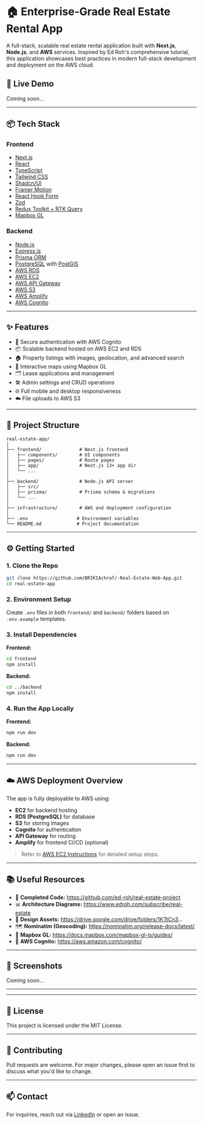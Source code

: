 # 🏠 Enterprise-Grade Real Estate Rental App

A full-stack, scalable real estate rental application built with **Next.js**, **Node.js**, and **AWS** services. Inspired by Ed Roh's comprehensive tutorial, this application showcases best practices in modern full-stack development and deployment on the AWS cloud.

## 🚀 Live Demo

Coming soon...

---

## 📦 Tech Stack

### Frontend

- [Next.js](https://nextjs.org/)
- [React](https://react.dev/)
- [TypeScript](https://www.typescriptlang.org/)
- [Tailwind CSS](https://tailwindcss.com/)
- [Shadcn/UI](https://ui.shadcn.com/)
- [Framer Motion](https://www.framer.com/motion/)
- [React Hook Form](https://react-hook-form.com/)
- [Zod](https://zod.dev/)
- [Redux Toolkit + RTK Query](https://redux-toolkit.js.org/)
- [Mapbox GL](https://docs.mapbox.com/mapbox-gl-js/guides/)

### Backend

- [Node.js](https://nodejs.org/)
- [Express.js](https://expressjs.com/)
- [Prisma ORM](https://www.prisma.io/)
- [PostgreSQL](https://www.postgresql.org/) with [PostGIS](https://postgis.net/)
- [AWS RDS](https://aws.amazon.com/rds/)
- [AWS EC2](https://aws.amazon.com/ec2/)
- [AWS API Gateway](https://aws.amazon.com/api-gateway/)
- [AWS S3](https://aws.amazon.com/s3/)
- [AWS Amplify](https://docs.amplify.aws/)
- [AWS Cognito](https://aws.amazon.com/cognito/)

---

## ✨ Features

- 🔐 Secure authentication with AWS Cognito
- 📦 Scalable backend hosted on AWS EC2 and RDS
- 🏠 Property listings with images, geolocation, and advanced search
- 📍 Interactive maps using Mapbox GL
- 🗂️ Lease applications and management
- 🛠️ Admin settings and CRUD operations
- 🌐 Full mobile and desktop responsiveness
- ☁️ File uploads to AWS S3

---

## 📁 Project Structure

```
real-estate-app/
│
├── frontend/              # Next.js frontend
│   ├── components/        # UI components
│   ├── pages/             # Route pages
│   ├── app/               # Next.js 13+ app dir
│   └── ...
│
├── backend/               # Node.js API server
│   ├── src/
│   ├── prisma/            # Prisma schema & migrations
│   └── ...
│
├── infrastructure/        # AWS and deployment configuration
│
├── .env                  # Environment variables
└── README.md             # Project documentation
```

---

## ⚙️ Getting Started

### 1. Clone the Repo

```bash
git clone https://github.com/BRIKIAchraf/-Real-Estate-Web-App.git
cd real-estate-app
```

### 2. Environment Setup

Create `.env` files in both `frontend/` and `backend/` folders based on `.env.example` templates.

### 3. Install Dependencies

**Frontend:**

```bash
cd frontend
npm install
```

**Backend:**

```bash
cd ../backend
npm install
```

### 4. Run the App Locally

**Frontend:**

```bash
npm run dev
```

**Backend:**

```bash
npm run dev
```

---

## ☁️ AWS Deployment Overview

The app is fully deployable to AWS using:

- **EC2** for backend hosting
- **RDS (PostgreSQL)** for database
- **S3** for storing images
- **Cognito** for authentication
- **API Gateway** for routing
- **Amplify** for frontend CI/CD (optional)

> Refer to [AWS EC2 Instructions](https://github.com/BRIKIAchraf/-Real-Estate-Web-App/blob/main/server/aws-ec2-instructions.md) for detailed setup steps.

---

## 📚 Useful Resources

- 📘 **Completed Code:** https://github.com/ed-roh/real-estate-project
- 📊 **Architecture Diagrams:** https://www.edroh.com/subscribe/real-estate
- 🎨 **Design Assets:** https://drive.google.com/drive/folders/1KTtCn3...
- 🗺️ **Nominatim (Geocoding):** https://nominatim.org/release-docs/latest/
- 🧭 **Mapbox GL:** https://docs.mapbox.com/mapbox-gl-js/guides/
- 🔐 **AWS Cognito:** https://aws.amazon.com/cognito/

---

## 📸 Screenshots

Coming soon...

---

---

## 📝 License

This project is licensed under the MIT License.

---

## 🤝 Contributing

Pull requests are welcome. For major changes, please open an issue first to discuss what you'd like to change.

---

## 📫 Contact

For inquiries, reach out via [LinkedIn](www.linkedin.com/in/achrafbriki) or open an issue.
